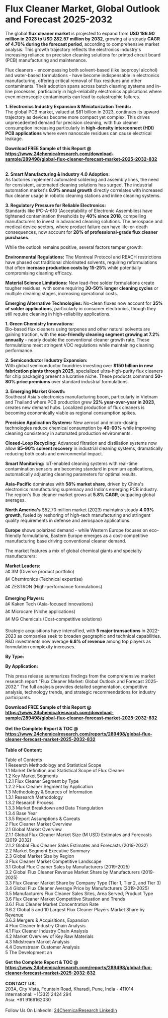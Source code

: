 <h1>Flux Cleaner Market, Global Outlook and Forecast 2025-2032</h1><p>The global <strong>flux cleaner market</strong> is projected to expand from <strong>USD 186.90 million in 2023 to USD 282.57 million by 2032</strong>, growing at a steady <strong>CAGR of 4.70% during the forecast period</strong>, according to comprehensive market analysis. This growth trajectory reflects the electronics industry's increasing reliance on precision cleaning solutions for printed circuit board (PCB) manufacturing and maintenance.</p><p>Flux cleaners - encompassing both solvent-based (like isopropyl alcohol) and water-based formulations - have become indispensable in electronics manufacturing, offering critical removal of flux residues and other contaminants. Their adoption spans across batch cleaning systems and in-line processes, particularly in high-reliability electronics applications where even microscopic contaminants can lead to catastrophic failures.</p><p><strong>1. Electronics Industry Expansion &amp; Miniaturization Trends:</strong><br>
The global PCB market, valued at $81 billion in 2023, continues its upward trajectory as devices become more compact yet complex. This drives unprecedented demand for precision cleaning, with flux cleaner consumption increasing particularly in <strong>high-density interconnect (HDI) PCB applications</strong> where even nanoscale residues can cause electrical leakage.</p><div><b>Download FREE Sample of this Report @ 
            <a href="https://www.24chemicalresearch.com/download-sample/289498/global-flux-cleaner-forecast-market-2025-2032-832">
            https://www.24chemicalresearch.com/download-sample/289498/global-flux-cleaner-forecast-market-2025-2032-832</a></b></div><br><p><strong>2. Smart Manufacturing &amp; Industry 4.0 Adoption:</strong><br>
As factories implement automated soldering and assembly lines, the need for consistent, automated cleaning solutions has surged. The industrial automation market's <strong>8.9% annual growth</strong> directly correlates with increased flux cleaner usage in robotic cleaning stations and inline cleaning systems.</p><p><strong>3. Regulatory Pressure for Reliable Electronics:</strong><br>
Standards like IPC-A-610 (Acceptability of Electronic Assemblies) have tightened contamination thresholds by <strong>40% since 2018</strong>, compelling manufacturers to invest in advanced cleaning solutions. The aerospace and medical device sectors, where product failure can have life-or-death consequences, now account for <strong>28% of professional-grade flux cleaner purchases</strong>.</p><p>While the outlook remains positive, several factors temper growth:</p><p><strong>Environmental Regulations:</strong> The Montreal Protocol and REACH restrictions have phased out traditional chlorinated solvents, requiring reformulations that often <strong>increase production costs by 15-25%</strong> while potentially compromising cleaning efficacy.</p><p><strong>Material Science Limitations:</strong> New lead-free solder formulations create tougher residues, with some requiring <strong>30-50% longer cleaning cycles</strong> or multiple cleaning stages, increasing operational costs.</p><p><strong>Emerging Alternative Technologies:</strong> No-clean fluxes now account for <strong>35% of solder applications</strong>, particularly in consumer electronics, though they still require cleaning in high-reliability applications.</p><p><strong>1. Green Chemistry Innovations:</strong><br>
Bio-based flux cleaners using terpenes and other natural solvents are gaining traction, with the <strong>eco-friendly cleaning segment growing at 7.2% annually</strong> - nearly double the conventional cleaner growth rate. These formulations meet stringent VOC regulations while maintaining cleaning performance.</p><p><strong>2. Semiconductor Industry Expansion:</strong><br>
With global semiconductor foundries investing over <strong>$150 billion in new fabrication plants through 2025</strong>, specialized ultra-high-purity flux cleaners for chip packaging present a lucrative niche. These products command <strong>50-80% price premiums</strong> over standard industrial formulations.</p><p><strong>3. Emerging Market Growth:</strong><br>
Southeast Asia's electronics manufacturing boom, particularly in Vietnam and Thailand where PCB production grew <strong>22% year-over-year in 2023</strong>, creates new demand hubs. Localized production of flux cleaners is becoming economically viable as regional consumption spikes.</p><p><strong>Precision Application Systems:</strong> New aerosol and micro-dosing technologies reduce chemical consumption by <strong>40-60%</strong> while improving cleaning consistency in automated production environments.</p><p><strong>Closed-Loop Recycling:</strong> Advanced filtration and distillation systems now allow <strong>85-90% solvent recovery</strong> in industrial cleaning systems, dramatically reducing both costs and environmental impact.</p><p><strong>Smart Monitoring:</strong> IoT-enabled cleaning systems with real-time contamination sensors are becoming standard in premium applications, automatically adjusting cleaning parameters for optimal results.</p><p><strong>Asia-Pacific</strong> dominates with <strong>58% market share</strong>, driven by China's electronics manufacturing supremacy and India's emerging PCB industry. The region's flux cleaner market grows at <strong>5.8% CAGR</strong>, outpacing global averages.</p><p><strong>North America's</strong> $52.70 million market (2023) maintains steady <strong>4.03% growth</strong>, fueled by reshoring of high-tech manufacturing and stringent quality requirements in defense and aerospace applications.</p><p><strong>Europe</strong> shows polarized demand - while Western Europe focuses on eco-friendly formulations, Eastern Europe emerges as a cost-competitive manufacturing base driving conventional cleaner demand.</p><p>The market features a mix of global chemical giants and specialty manufacturers:</p><p><strong>Market Leaders:</strong><br>
â¢ 3M (Diverse product portfolio)<br>
â¢ Chemtronics (Technical expertise)<br>
â¢ ZESTRON (High-performance formulations)</p><p><strong>Emerging Players:</strong><br>
â¢ Kaken Tech (Asia-focused innovations)<br>
â¢ Microcare (Niche applications)<br>
â¢ MG Chemicals (Cost-competitive solutions)</p><p>Strategic acquisitions have intensified, with <strong>5 major transactions</strong> in 2022-2023 as companies seek to broaden geographic and technical capabilities. R&amp;D investments now average <strong>6.8% of revenue</strong> among top players as formulation complexity increases.</p><p><strong>By Type:</strong></p><p><strong>By Application:</strong></p><p>This press release summarizes findings from the comprehensive market research report "Flux Cleaner Market: Global Outlook and Forecast 2025-2032." The full analysis provides detailed segmentation, competitive analysis, technology trends, and strategic recommendations for industry participants.</p><div><b>Download FREE Sample of this Report @ 
            <a href="https://www.24chemicalresearch.com/download-sample/289498/global-flux-cleaner-forecast-market-2025-2032-832">
            https://www.24chemicalresearch.com/download-sample/289498/global-flux-cleaner-forecast-market-2025-2032-832</a></b></div><br><div><b>Get the Complete Report & TOC @ 
            <a href="https://www.24chemicalresearch.com/reports/289498/global-flux-cleaner-forecast-market-2025-2032-832">
            https://www.24chemicalresearch.com/reports/289498/global-flux-cleaner-forecast-market-2025-2032-832</a></b></div><br>
            <b>Table of Content:</b><p>Table of Contents<br />
1 Research Methodology and Statistical Scope<br />
1.1 Market Definition and Statistical Scope of Flux Cleaner<br />
1.2 Key Market Segments<br />
1.2.1 Flux Cleaner Segment by Type<br />
1.2.2 Flux Cleaner Segment by Application<br />
1.3 Methodology & Sources of Information<br />
1.3.1 Research Methodology<br />
1.3.2 Research Process<br />
1.3.3 Market Breakdown and Data Triangulation<br />
1.3.4 Base Year<br />
1.3.5 Report Assumptions & Caveats<br />
2 Flux Cleaner Market Overview<br />
2.1 Global Market Overview<br />
2.1.1 Global Flux Cleaner Market Size (M USD) Estimates and Forecasts (2019-2032)<br />
2.1.2 Global Flux Cleaner Sales Estimates and Forecasts (2019-2032)<br />
2.2 Market Segment Executive Summary<br />
2.3 Global Market Size by Region<br />
3 Flux Cleaner Market Competitive Landscape<br />
3.1 Global Flux Cleaner Sales by Manufacturers (2019-2025)<br />
3.2 Global Flux Cleaner Revenue Market Share by Manufacturers (2019-2025)<br />
3.3 Flux Cleaner Market Share by Company Type (Tier 1, Tier 2, and Tier 3)<br />
3.4 Global Flux Cleaner Average Price by Manufacturers (2019-2025)<br />
3.5 Manufacturers Flux Cleaner Sales Sites, Area Served, Product Type<br />
3.6 Flux Cleaner Market Competitive Situation and Trends<br />
3.6.1 Flux Cleaner Market Concentration Rate<br />
3.6.2 Global 5 and 10 Largest Flux Cleaner Players Market Share by Revenue<br />
3.6.3 Mergers & Acquisitions, Expansion<br />
4 Flux Cleaner Industry Chain Analysis<br />
4.1 Flux Cleaner Industry Chain Analysis<br />
4.2 Market Overview of Key Raw Materials<br />
4.3 Midstream Market Analysis<br />
4.4 Downstream Customer Analysis<br />
5 The Development an</p><div><b>Get the Complete Report & TOC @ 
            <a href="https://www.24chemicalresearch.com/reports/289498/global-flux-cleaner-forecast-market-2025-2032-832">
            https://www.24chemicalresearch.com/reports/289498/global-flux-cleaner-forecast-market-2025-2032-832</a></b></div><br><b>CONTACT US:</b><br>
            203A, City Vista, Fountain Road, Kharadi, Pune, India - 411014<br>
            International: +1(332) 2424 294<br>
            Asia: +91 9169162030 <br><br>
            Follow Us On LinkedIn: <a href="https://www.linkedin.com/company/24chemicalresearch/">24ChemicalResearch LinkedIn</a>